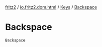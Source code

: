 [fritz2](../../index.md) / [io.fritz2.dom.html](../index.md) / [Keys](index.md) / [Backspace](./-backspace.md)

# Backspace

`Backspace`